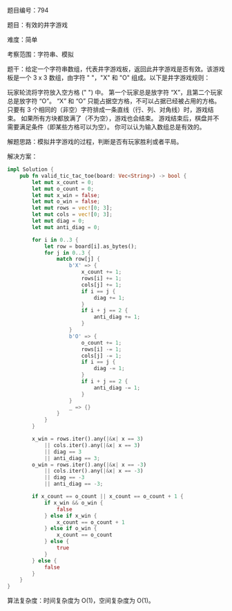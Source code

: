题目编号：794

题目：有效的井字游戏

难度：简单

考察范围：字符串、模拟

题干：给定一个字符串数组，代表井字游戏板，返回此井字游戏是否有效。该游戏板是一个 3 x 3 数组，由字符 " "，"X" 和 "O" 组成。以下是井字游戏规则：

玩家轮流将字符放入空方格 (" ") 中。
第一个玩家总是放字符 “X”，且第二个玩家总是放字符 “O”。
“X” 和 “O” 只能占据空方格，不可以占据已经被占用的方格。
只要有 3 个相同的（非空）字符排成一条直线（行、列、对角线）时，游戏结束。
如果所有方块都放满了（不为空），游戏也会结束。
游戏结束后，棋盘并不需要满足条件（即某些方格可以为空）。
你可以认为输入数组总是有效的。

解题思路：模拟井字游戏的过程，判断是否有玩家胜利或者平局。

解决方案：

```rust
impl Solution {
    pub fn valid_tic_tac_toe(board: Vec<String>) -> bool {
        let mut x_count = 0;
        let mut o_count = 0;
        let mut x_win = false;
        let mut o_win = false;
        let mut rows = vec![0; 3];
        let mut cols = vec![0; 3];
        let mut diag = 0;
        let mut anti_diag = 0;

        for i in 0..3 {
            let row = board[i].as_bytes();
            for j in 0..3 {
                match row[j] {
                    b'X' => {
                        x_count += 1;
                        rows[i] += 1;
                        cols[j] += 1;
                        if i == j {
                            diag += 1;
                        }
                        if i + j == 2 {
                            anti_diag += 1;
                        }
                    }
                    b'O' => {
                        o_count += 1;
                        rows[i] -= 1;
                        cols[j] -= 1;
                        if i == j {
                            diag -= 1;
                        }
                        if i + j == 2 {
                            anti_diag -= 1;
                        }
                    }
                    _ => {}
                }
            }
        }

        x_win = rows.iter().any(|&x| x == 3)
            || cols.iter().any(|&x| x == 3)
            || diag == 3
            || anti_diag == 3;
        o_win = rows.iter().any(|&x| x == -3)
            || cols.iter().any(|&x| x == -3)
            || diag == -3
            || anti_diag == -3;

        if x_count == o_count || x_count == o_count + 1 {
            if x_win && o_win {
                false
            } else if x_win {
                x_count == o_count + 1
            } else if o_win {
                x_count == o_count
            } else {
                true
            }
        } else {
            false
        }
    }
}
```

算法复杂度：时间复杂度为 O(1)，空间复杂度为 O(1)。